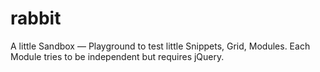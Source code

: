 rabbit
======
A little Sandbox — Playground to test little Snippets, Grid, Modules. Each Module tries to be independent but requires jQuery.
